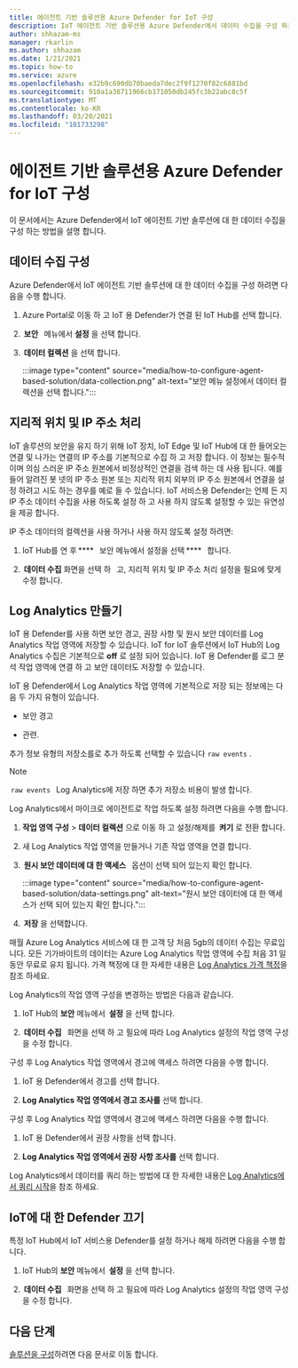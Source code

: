 ```yaml
---
title: 에이전트 기반 솔루션용 Azure Defender for IoT 구성
description: IoT 에이전트 기반 솔루션용 Azure Defender에서 데이터 수집을 구성 하는 방법에 대해 알아봅니다.
author: shhazam-ms
manager: rkarlin
ms.author: shhazam
ms.date: 1/21/2021
ms.topic: how-to
ms.service: azure
ms.openlocfilehash: e32b9c690db70baeda7dec2f9f1270f82c6881bd
ms.sourcegitcommit: 910a1a38711966cb171050db245fc3b22abc8c5f
ms.translationtype: MT
ms.contentlocale: ko-KR
ms.lasthandoff: 03/20/2021
ms.locfileid: "101733298"
---
```

# <a name="configure-azure-defender-for-iot-agent-based-solution"></a>에이전트 기반 솔루션용 Azure Defender for IoT 구성  

이 문서에서는 Azure Defender에서 IoT 에이전트 기반 솔루션에 대 한 데이터 수집을 구성 하는 방법을 설명 합니다.

## <a name="configure-data-collection"></a>데이터 수집 구성

Azure Defender에서 IoT 에이전트 기반 솔루션에 대 한 데이터 수집을 구성 하려면 다음을 수행 합니다. 

1. Azure Portal로 이동 하 고 IoT 용 Defender가 연결 된 IoT Hub를 선택 합니다. 

1.  **보안**   메뉴에서 **설정** 을 선택 합니다. 

1.  **데이터 컬렉션** 을 선택 합니다. 

    :::image type="content" source="media/how-to-configure-agent-based-solution/data-collection.png" alt-text="보안 메뉴 설정에서 데이터 컬렉션을 선택 합니다.":::

## <a name="geolocation-and-ip-address-handling"></a>지리적 위치 및 IP 주소 처리 

IoT 솔루션의 보안을 유지 하기 위해 IoT 장치, IoT Edge 및 IoT Hub에 대 한 들어오는 연결 및 나가는 연결의 IP 주소를 기본적으로 수집 하 고 저장 합니다. 이 정보는 필수적 이며 의심 스러운 IP 주소 원본에서 비정상적인 연결을 검색 하는 데 사용 됩니다. 예를 들어 알려진 봇 넷의 IP 주소 원본 또는 지리적 위치 외부의 IP 주소 원본에서 연결을 설정 하려고 시도 하는 경우를 예로 들 수 있습니다. IoT 서비스용 Defender는 언제 든 지 IP 주소 데이터 수집을 사용 하도록 설정 하 고 사용 하지 않도록 설정할 수 있는 유연성을 제공 합니다. 

IP 주소 데이터의 컬렉션을 사용 하거나 사용 하지 않도록 설정 하려면: 

1. IoT Hub를 연 후 ****   보안 메뉴에서 설정을 선택 ****   합니다. 

1.  **데이터 수집** 화면을 선택 하   고, 지리적 위치 및 IP 주소 처리 설정을 필요에 맞게 수정 합니다. 

## <a name="log-analytics-creation"></a>Log Analytics 만들기 

IoT 용 Defender를 사용 하면 보안 경고, 권장 사항 및 원시 보안 데이터를 Log Analytics 작업 영역에 저장할 수 있습니다. IoT for IoT 솔루션에서 IoT Hub의 Log Analytics 수집은 기본적으로 **off** 로 설정 되어 있습니다. IoT 용 Defender를 로그 분석 작업 영역에 연결 하 고 보안 데이터도 저장할 수 있습니다. 

IoT 용 Defender에서 Log Analytics 작업 영역에 기본적으로 저장 되는 정보에는 다음 두 가지 유형이 있습니다.
 
- 보안 경고

- 관련. 

추가 정보 유형의 저장소를로 추가 하도록 선택할 수 있습니다 `raw events` . 

> [!Note] 
>  `raw events`   Log Analytics에 저장 하면 추가 저장소 비용이 발생 합니다. 

Log Analytics에서 마이크로 에이전트로 작업 하도록 설정 하려면 다음을 수행 합니다. 

1. **작업 영역 구성**  >  **데이터 컬렉션** 으로 이동 하 고 설정/해제를  **켜기** 로 전환 합니다. 

1. 새 Log Analytics 작업 영역을 만들거나 기존 작업 영역을 연결 합니다. 

1.  **원시 보안 데이터에 대 한 액세스**   옵션이 선택 되어 있는지 확인 합니다.  

    :::image type="content" source="media/how-to-configure-agent-based-solution/data-settings.png" alt-text="원시 보안 데이터에 대 한 액세스가 선택 되어 있는지 확인 합니다.":::

1.  **저장** 을 선택합니다.

매월 Azure Log Analytics 서비스에 대 한 고객 당 처음 5gb의 데이터 수집는 무료입니다. 모든 기가바이트의 데이터는 Azure Log Analytics 작업 영역에 수집 처음 31 일 동안 무료로 유지 됩니다. 가격 책정에 대 한 자세한 내용은 [Log Analytics 가격 책정](https://azure.microsoft.com/pricing/details/monitor/)을 참조 하세요. 

Log Analytics의 작업 영역 구성을 변경하는 방법은 다음과 같습니다. 

1. IoT Hub의 **보안** 메뉴에서  **설정** 을 선택 합니다. 

1.  **데이터 수집**   화면을 선택 하 고 필요에 따라 Log Analytics 설정의 작업 영역 구성을 수정 합니다. 

구성 후 Log Analytics 작업 영역에서 경고에 액세스 하려면 다음을 수행 합니다.

1. IoT 용 Defender에서 경고를 선택 합니다.

1. **Log Analytics 작업 영역에서 경고 조사를** 선택 합니다.

구성 후 Log Analytics 작업 영역에서 경고에 액세스 하려면 다음을 수행 합니다.

1. IoT 용 Defender에서 권장 사항을 선택 합니다.

1. **Log Analytics 작업 영역에서 권장 사항 조사를** 선택 합니다. 
 
Log Analytics에서 데이터를 쿼리 하는 방법에 대 한 자세한 내용은 [Log Analytics에서 쿼리 시작](../azure-monitor/logs/get-started-queries.md)을 참조 하세요. 

## <a name="turn-off-defender-for-iot"></a>IoT에 대 한 Defender 끄기 

특정 IoT Hub에서 IoT 서비스용 Defender를 설정 하거나 해제 하려면 다음을 수행 합니다. 

1. IoT Hub의 **보안** 메뉴에서  **설정** 을 선택 합니다.

1.  **데이터 수집**   화면을 선택 하 고 필요에 따라 Log Analytics 설정의 작업 영역 구성을 수정 합니다.

## <a name="next-steps"></a>다음 단계 

[솔루션을 구성](quickstart-configure-your-solution.md)하려면 다음 문서로 이동 합니다.